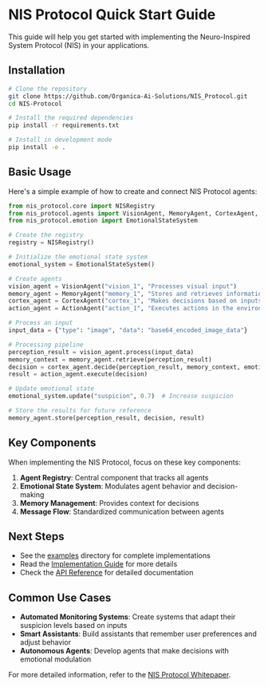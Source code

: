 # NIS Protocol Quick Start Guide

This guide will help you get started with implementing the Neuro-Inspired System Protocol (NIS) in your applications.

## Installation

```bash
# Clone the repository
git clone https://github.com/Organica-Ai-Solutions/NIS_Protocol.git
cd NIS-Protocol

# Install the required dependencies
pip install -r requirements.txt

# Install in development mode
pip install -e .
```

## Basic Usage

Here's a simple example of how to create and connect NIS Protocol agents:

```python
from nis_protocol.core import NISRegistry
from nis_protocol.agents import VisionAgent, MemoryAgent, CortexAgent, ActionAgent
from nis_protocol.emotion import EmotionalStateSystem

# Create the registry
registry = NISRegistry()

# Initialize the emotional state system
emotional_system = EmotionalStateSystem()

# Create agents
vision_agent = VisionAgent("vision_1", "Processes visual input")
memory_agent = MemoryAgent("memory_1", "Stores and retrieves information")
cortex_agent = CortexAgent("cortex_1", "Makes decisions based on inputs")
action_agent = ActionAgent("action_1", "Executes actions in the environment")

# Process an input
input_data = {"type": "image", "data": "base64_encoded_image_data"}

# Processing pipeline
perception_result = vision_agent.process(input_data)
memory_context = memory_agent.retrieve(perception_result)
decision = cortex_agent.decide(perception_result, memory_context, emotional_system.get_state())
result = action_agent.execute(decision)

# Update emotional state
emotional_system.update("suspicion", 0.7)  # Increase suspicion

# Store the results for future reference
memory_agent.store(perception_result, decision, result)
```

## Key Components

When implementing the NIS Protocol, focus on these key components:

1. **Agent Registry**: Central component that tracks all agents
2. **Emotional State System**: Modulates agent behavior and decision-making
3. **Memory Management**: Provides context for decisions
4. **Message Flow**: Standardized communication between agents

## Next Steps

- See the [examples](../examples/) directory for complete implementations
- Read the [Implementation Guide](Implementation_Guide.md) for more details
- Check the [API Reference](API_Reference.md) for detailed documentation

## Common Use Cases

- **Automated Monitoring Systems**: Create systems that adapt their suspicion levels based on inputs
- **Smart Assistants**: Build assistants that remember user preferences and adjust behavior
- **Autonomous Agents**: Develop agents that make decisions with emotional modulation

For more detailed information, refer to the [NIS Protocol Whitepaper](NIS_Protocol_Whitepaper.md). 